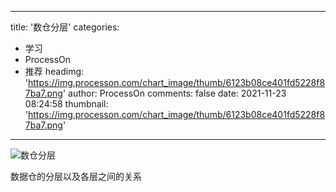 
---
title: '数仓分层'
categories: 
 - 学习
 - ProcessOn
 - 推荐
headimg: 'https://img.processon.com/chart_image/thumb/6123b08ce401fd5228f87ba7.png'
author: ProcessOn
comments: false
date: 2021-11-23 08:24:58
thumbnail: 'https://img.processon.com/chart_image/thumb/6123b08ce401fd5228f87ba7.png'
---

<div>   
<img class="thumb" alt="数仓分层" src="https://img.processon.com/chart_image/thumb/6123b08ce401fd5228f87ba7.png" referrerpolicy="no-referrer">
<p>数据仓的分层以及各层之间的关系</p>  
</div>
            